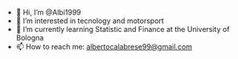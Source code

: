 - 👋 Hi, I’m @Albi1999
- 👀 I’m interested in tecnology and motorsport
- 🌱 I’m currently learning Statistic and Finance at the University of Bologna
- 📫 How to reach me: albertocalabrese99@gmail.com
